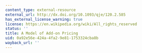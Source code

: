 ```yaml
---
content_type: external-resource
external_url: http://dx.doi.org/10.1093/qje/120.2.585
has_external_license_warning: true
license: https://en.wikipedia.org/wiki/All_rights_reserved
status: ''
title: A Model of Add-on Pricing
uid: 0a92e56e-424a-4fa2-9e81-1753324cba8b
wayback_url: ''
---
```

